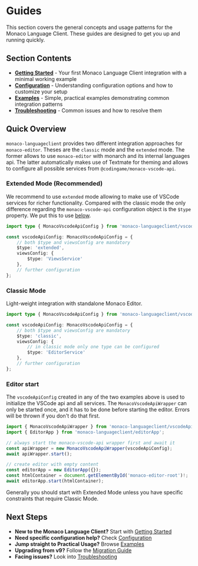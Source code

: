# Guides

This section covers the general concepts and usage patterns for the Monaco Language Client. These guides are designed to get you up and running quickly.

## Section Contents

- **[Getting Started](./getting-started.md)** - Your first Monaco Language Client integration with a minimal working example
- **[Configuration](./configuration.md)** - Understanding configuration options and how to customize your setup
- **[Examples](./examples.md)** - Simple, practical examples demonstrating common integration patterns
- **[Troubleshooting](./troubleshooting.md)** - Common issues and how to resolve them

## Quick Overview

`monaco-languageclient` provides two different integration approaches for `monaco-editor`. Theses are the `classic` mode and the `extended` mode. The former allows to use `monaco-editor` with monarch and its internal languages api. The latter automatically makes use of Textmate for theming and allows to configure all possible services from `@codingame/monaco-vscode-api`.

### Extended Mode (Recommended)

We recommend to use `extended` mode allowing to make use of VSCode services for richer functionality.
Compared with the classic mode the only difference regarding the `monaco-vscode-api` configuration object is the `$type` property. We put this to use [below](#editor-start).

```typescript
import type { MonacoVscodeApiConfig } from 'monaco-languageclient/vscodeApiWrapper';

const vscodeApiConfig: MonacoVscodeApiConfig = {
    // both $type and viewsConfig are mandatory
    $type: 'extended',
    viewsConfig: {
        $type: 'ViewsService'
    },
    // further configuration
};
```

### Classic Mode

Light-weight integration with standalone Monaco Editor.

```typescript
import type { MonacoVscodeApiConfig } from 'monaco-languageclient/vscodeApiWrapper';

const vscodeApiConfig: MonacoVscodeApiConfig = {
    // both $type and viewsConfig are mandatory
    $type: 'classic',
    viewsConfig: {
        // in classic mode only one type can be configured
        $type: 'EditorService'
    },
    // further configuration
};
```

### Editor start

The `vscodeApiConfig` created in any of the two examples above is used to initialize the VSCode api and all services. The `MonacoVscodeApiWrapper` can only be started once, and it has to be done before starting the editor. Errors will be thrown if you don't do that first.

```typescript
import { MonacoVscodeApiWrapper } from 'monaco-languageclient/vscodeApiWrapper';
import { EditorApp } from 'monaco-languageclient/editorApp';

// always start the monaco-vscode-api wrapper first and await it
const apiWrapper = new MonacoVscodeApiWrapper(vscodeApiConfig);
await apiWrapper.start();

// create editor with empty content
const editorApp = new EditorApp({});
const htmlContainer = document.getElementById('monaco-editor-root')!;
await editorApp.start(htmlContainer);
```

Generally you should start with Extended Mode unless you have specific constraints that require Classic Mode.

## Next Steps

- **New to the Monaco Language Client?** Start with [Getting Started](./getting-started.md)
- **Need specific configuration help?** Check [Configuration](./configuration.md)
- **Jump straight to Practical Usage?** Browse [Examples](./examples.md)
- **Upgrading from v9?** Follow the [Migration Guide](../migration.md)
- **Facing issues?** Look into [Troubleshooting](./troubleshooting.md)
